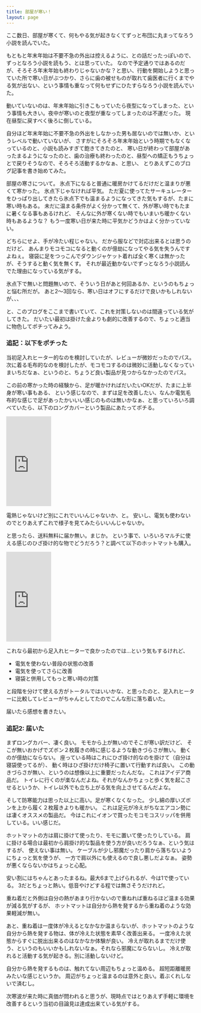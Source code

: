 ```yaml
---
title: 部屋が寒い！
layout: page
---
```

ここ数日、部屋が寒くて、何もやる気が起きなくてずっと布団に丸まってなろう小説を読んでいた。

もともと年末年始は不要不急の外出は控えるように、との話だったっぽいので、ずっとなろう小説を読もう、とは思っていた。
なので予定通りではあるのだが、そろそろ年末年始も終わりじゃないかな？と思い、行動を開始しようと思っていた所で寒い日がぶつかり、さらに歯の被せものが取れて歯医者に行くまでやる気が出ない、という事情も重なって何もせずにひたすらなろう小説を読んでいた。

動いていないのは、年末年始に引きこもっていたら夜型になってしまった、という事情も大きい。夜中が寒いのと夜型が重なってしまったのは不運だった。
現在昼型に戻すべく後ろに倒している。

自分ほど年末年始に不要不急の外出をしなかった男も居ないのでは無いか、というレベルで動いていないが、
さすがにそろそろ年末年始という時期でもなくなっているのと、小説も読みすぎて飽きてきたのと、
寒い日が終わって部屋があったまるようになったのと、歯の治療も終わったのと、昼型への矯正もうちょっとで戻りそうなので、そろそろ活動するかなぁ、と思い、
とりあえずこのブログ記事を書き始めてみた。

部屋の寒さについて。
氷点下になると普通に暖房かけてるだけだと温まりが悪くて寒かった。
氷点下じゃなければ平気。
ただ夏に使ってたサーキュレーターをひっぱり出してきたら氷点下でも温まるようになってきた気もするが、たまに寒い時もある。
未だに温まる条件がよく分かって無くて、外が寒い時でもたまに暑くなる事もあるけれど、
そんなに外が寒くない時でもいまいち暖かくない時もあるような？
もう一度寒い日が来た時に平気かどうかはよく分かっていない。

どちらにせよ、手が冷たい程じゃない。
だから服などで対応出来るとは思うのだけど、
あんまりモコモコになると動くのが億劫になってやる気を失うんですよねぇ。
寝袋に足をつっこんでダウンジャケット着れば全く寒くは無かったが、そうすると動く気を無くす。
それが最近動かないでずっとなろう小説読んでた理由になっている気がする。

氷点下で無いと問題無いので、そういう日があと何回あるか、というのもちょっと悩む所だが。
あと2〜3回なら、寒い日はオフにするだけで良いかもしれないが、、、

と、このブログをここまで書いていて、これを対策しないのは間違っている気がしてきた。
だいたい最初は掛けた金よりも劇的に改善するので、ちょっと適当に物色してポチってみよう。

### 追記：以下をポチった

当初足入れヒーター的なのを検討していたが、レビューが微妙だったのでパス。
次に着る毛布的なのを検討したが、モコモコするのは微妙に活動しなくなっていまいちだなぁ、というのと、ちょうど良い製品が見つからなかったのでパス。

この前の寒かった時の経験から、足が暖かければだいたいOKだが、たまに上半身が寒い事もある、
という感じなので、まずは足を改善したい、なんか電気毛布的な感じで足があったかいいい感じのものは無いかなぁ、と思っていろいろ調べていたら、以下のロングカバーという製品にあたってポチる。

<iframe style="width:120px;height:240px;" marginwidth="0" marginheight="0" scrolling="no" frameborder="0" src="https://rcm-fe.amazon-adsystem.com/e/cm?ref=qf_sp_asin_til&t=karino203-22&m=amazon&o=9&p=8&l=as1&IS1=1&detail=1&asins=B07X3LB3T8&bc1=ffffff&lt1=_top&fc1=333333&lc1=0066c0&bg1=ffffff&f=ifr"> </iframe>

電熱じゃないけど別にこれでいいんじゃないか、と。
安いし、電気も使わないのでとりあえずこれで様子を見てみたらいいんじゃないか。

と思ったら、送料無料に届か無い。まじか。
という事で、いろいろマルチに使える感じのひざ掛け的な物でどうだろう？と調べて以下のホットマットも購入。

<iframe style="width:120px;height:240px;" marginwidth="0" marginheight="0" scrolling="no" frameborder="0" src="https://rcm-fe.amazon-adsystem.com/e/cm?ref=qf_sp_asin_til&t=karino203-22&m=amazon&o=9&p=8&l=as1&IS1=1&detail=1&asins=B08N4X9V9G&bc1=ffffff&lt1=_top&fc1=333333&lc1=0066c0&bg1=ffffff&f=ifr"> </iframe>

これなら最初から足入れヒーターで良かったのでは…という気もするけれど、

- 電気を使わない普段の状態の改善
- 電気を使ってさらに改善
- 寝袋と併用してもっと寒い時の対策

と段階を分けて使える方がトータルではいいかな、と思ったのと、足入れヒーターに比較してレビューがちゃんとしてたのでこんな形に落ち着いた。

届いたら感想を書きたい。

### 追記2: 届いた

まずロングカバー、凄く良い。
モモから上が無いのでそこが寒い訳だけど、
そこが無いおかげでズボン２枚履きの時に感じるような動きづらさが無い。
動くのが億劫にならない。
座っている時はこれにひざ掛け的なのを掛けて（自分は寝袋使ってるが）、
動く時はひざ掛けだけ椅子に置いて行動すれば良い。
この動きづらさが無い、というのは想像以上に重要だったんだな。
これはアイデア商品だ。
トイレに行くのが楽なんだよね。それがなんかちょっと歩く気を起こさせるというか、トイレ以外でも立ち上がる気を向上させてるんだよな。

そして防寒能力は思った以上に高い。足が寒くなくなった。
少し綿の厚いズボンを上から履く２枚履きよりも暖かい。
これは足元が冷えがちなエアコン勢には凄くオススメの製品だ。
今はこれにイオンで買ったモコモコスリッパを併用している。いい感じだ。

ホットマットの方は肩に掛けて使ったり、モモに置いて使ったりしている。
肩に掛ける場合は最初から肩掛け的な製品を使う方が良いだろうなぁ、という気はするが、
使えない事は無い。
ケーブルが少し邪魔だったり肩から落ちないようにちょっと気を使うが、
一方で肩以外にも使えるので良し悪しだよなぁ。
姿勢が悪くならないかはちょっと心配。

安い割にはちゃんとあったまるね。最大6まで上げられるが、今は1で使っている。
3だとちょっと熱い。低音やけどする程では無さそうだけれど。

重ね着だと外側は自分の熱があまり行かないので重ねれば重ねるほど温まる効果が減る気がするが、
ホットマットは自分から熱を発するから重ね着のような効果軽減が無い。

あと、重ね着は一度体が冷えるとなかなか温まらないが、ホットマットのような自分から熱を発する物は、体が冷えた状態を素早く改善出来る。
一度冷えた状態からすぐに脱出出来るのはなかなか体験が良い。
冷えが取れるまでだけ使う、というのもいいかもしれないなぁ。それなら邪魔にならないし。
冷えが取れると活動する気が起きる。別に活動しないけど。

自分から熱を発するものは、触れてない周辺もちょっと温める。
超短距離暖房みたいな感じというか。
周辺がちょっと温まるのは意外と良い。着ぶくれしないで済むし。

次寒波が来た時に真価が問われると思うが、現時点ではとりあえず手軽に環境を改善するという当初の目論見は達成出来ている気がする。
